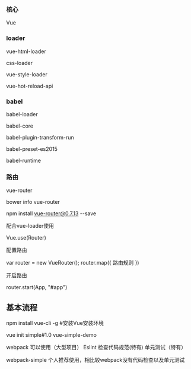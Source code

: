 
### 核心 ###

Vue



### loader ###

vue-html-loader

css-loader

vue-style-loader

vue-hot-reload-api


### babel ###

babel-loader

babel-core

babel-plugin-transform-run

babel-preset-es2015

babel-runtime


### 路由 ###

vue-router

bower info vue-router

npm install vue-router@0.7.13 --save

配合vue-loader使用

Vue.use(Router)

配置路由

var router = new VueRouter();
router.map({
路由规则
})

开启路由

router.start(App, "#app")



## 基本流程 ##
npm install vue-cli -g #安装Vue安装环境

vue init simple#1.0 vue-simple-demo 

webpack 可以使用（大型项目）
Eslint 检查代码规范(特有)
单元测试（特有）

webpack-simple  个人推荐使用，相比较webpack没有代码检查以及单元测试


